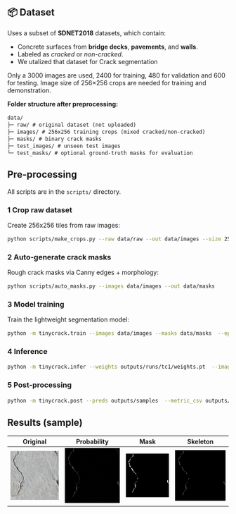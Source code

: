 
## 📦 Dataset

Uses a subset of **SDNET2018** datasets, which contain:
- Concrete surfaces from **bridge decks**, **pavements**, and **walls**.  
- Labeled as *cracked* or *non-cracked*. 
- We utalized that dataset for Crack segmentation 

Only a 3000 images are used, 2400 for training, 480 for validation and 600 for testing. Image size of 256×256 crops are needed for training and demonstration.

**Folder structure after preprocessing:**
````
data/
├─ raw/ # original dataset (not uploaded)
├─ images/ # 256x256 training crops (mixed cracked/non-cracked)
├─ masks/ # binary crack masks
├─ test_images/ # unseen test images
└─ test_masks/ # optional ground-truth masks for evaluation
````

## Pre-processing

All scripts are in the `scripts/` directory.

### 1 Crop raw dataset
Create 256x256 tiles from raw images:
```bash
python scripts/make_crops.py --raw data/raw --out data/images --size 256 --stride 256
```

### 2 Auto-generate crack masks
Rough crack masks via Canny edges + morphology:
```bash
python scripts/auto_masks.py --images data/images --out data/masks 
```


### 3 Model training
Train the lightweight segmentation model:
```bash
python -m tinycrack.train --images data/images --masks data/masks  --epochs 80 --batch 8 --alpha 0.5 --save outputs/runs/
```

### 4 Inference
``` bash
python -m tinycrack.infer --weights outputs/runs/tc1/weights.pt  --images data/test_images --out outputs/samples

```

### 5 Post-processing 
``` bash
python -m tinycrack.post --preds outputs/samples  --metric_csv outputs/samples/metrics.csv --thr 0.5

```

## Results (sample)


| Original | Probability | Mask | Skeleton |
|-----------|-------------|------|-----------|
| ![orig](samples_readme/7010-192_0_0.png) | ![prob](samples_readme/7010-192_0_0_prob.png) | ![mask](samples_readme/7010-192_0_0_prob_mask.png) | ![skel](samples_readme/7010-192_0_0_prob_skel.png) |
